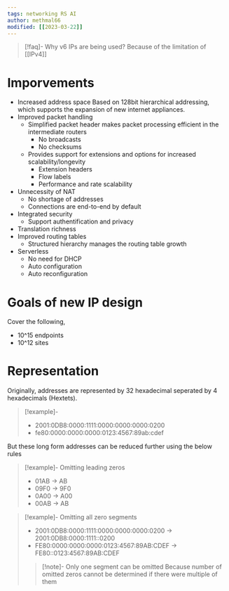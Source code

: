 ```yaml
---
tags: networking RS AI
author: methmal66
modified: [[2023-03-22]]
---
```


   >[!faq]- Why v6 IPs are being used?
   >Because of the limitation of [[IPv4]]
   
# Imporvements 
- Increased address space
	Based on 128bit hierarchical addressing, which supports the expansion of new internet appliances.
- Improved packet handling
	- Simplified packet header makes packet processing efficient in the intermediate routers
		- No broadcasts
		- No checksums
	- Provides support for extensions and options for increased scalability/longevity
		- Extension headers
		- Flow labels
		- Performance and rate scalability
- Unnecessity of NAT
	- No shortage of addresses
	- Connections are end-to-end by default
- Integrated security
	- Support authentification and privacy
- Translation richness
- Improved routing tables
	- Structured hierarchy manages the routing table growth
- Serverless
	- No need for DHCP
	- Auto configuration
	- Auto reconfiguration

# Goals of new IP design
Cover the following,
- 10^15 endpoints
- 10^12 sites

# Representation
Originally, addresses are represented by 32 hexadecimal seperated by 4 hexadecimals (Hextets). 
>[!example]-
>- 2001:0DB8:0000:1111:0000:0000:0000:0200
>- fe80:0000:0000:0000:0123:4567:89ab:cdef

But these long form addresses can be reduced further using the below rules
>[!example]- Omitting leading zeros
>- 01AB -> AB
>- 09F0 -> 9F0
>- 0A00 -> A00
>- 00AB -> AB

>[!example]- Omitting all zero segments
>- 2001:0DB8:0000:1111:0000:0000:0000:0200 -> 2001:0DB8:0000:1111::0200
>- FE80:0000:0000:0000:0123:4567:89AB:CDEF -> FE80::0123:4567:89AB:CDEF
> >[!note]- Only one segment can be omitted
> >Because number of omitted zeros cannot be determined if there were multiple of them
